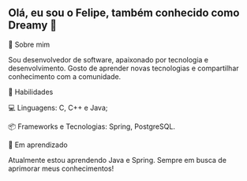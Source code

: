 ## Olá, eu sou o Felipe, também conhecido como Dreamy 👋

📝 Sobre mim

Sou desenvolvedor de software, apaixonado por tecnologia e desenvolvimento. Gosto de aprender novas tecnologias e compartilhar conhecimento com a comunidade.

🚀 Habilidades

💻 Linguagens: C, C++ e Java;

📦 Frameworks e Tecnologias: Spring, PostgreSQL.

🌱 Em aprendizado

Atualmente estou aprendendo Java e Spring. Sempre em busca de aprimorar meus conhecimentos!
